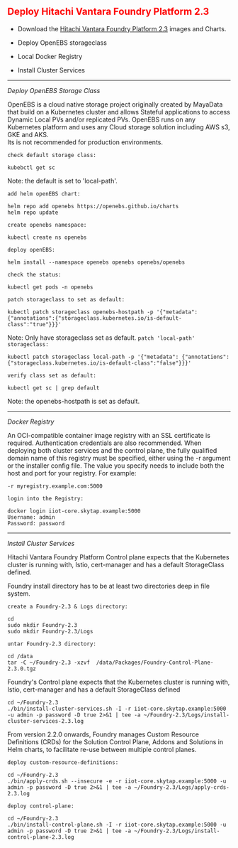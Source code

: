 ## <font color='red'>Deploy Hitachi Vantara Foundry Platform 2.3</font>

* Download the [Hitachi Vantara Foundry Platform 2.3](https://repo.wal.eng.hitachivantara.com/ui/native/foundry-generic-release/2.3.0) images and Charts.  


* Deploy OpenEBS storageclass
* Local Docker Registry
* Install Cluster Services




---


<em>Deploy OpenEBS Storage Class</em>

OpenEBS is a cloud native storage project originally created by MayaData that build on a Kubernetes cluster and allows Stateful applications to access Dynamic Local PVs and/or replicated PVs. OpenEBS runs on any Kubernetes platform and uses any Cloud storage solution including AWS s3, GKE and AKS.  
Its is not recommended for production environments.

``check default storage class:``
```
kubebctl get sc
```
Note: the default is set to 'local-path'.

``add helm openEBS chart:``
```
helm repo add openebs https://openebs.github.io/charts
helm repo update
```
``create openebs namespace:``
```
kubectl create ns openebs
```
``deploy openEBS:``
```
helm install --namespace openebs openebs openebs/openebs
```
``check the status:``
```
kubectl get pods -n openebs
```
``patch storageclass to set as default:``
```
kubectl patch storageclass openebs-hostpath -p '{"metadata": {"annotations":{"storageclass.kubernetes.io/is-default-class":"true"}}}'
```
Note: Only have storageclass set as default.
``patch 'local-path' storageclass:``
```
kubectl patch storageclass local-path -p '{"metadata": {"annotations":{"storageclass.kubernetes.io/is-default-class":"false"}}}'
```
``verify class set as default:``
```
kubectl get sc | grep default
```
Note: the openebs-hostpath is set as default.

---

<em>Docker Registry</em>

An OCI-compatible container image registry with an SSL certificate is required. Authentication credentials are also recommended.
When deploying both cluster services and the control plane, the fully qualified domain name of this registry must be specified, either using the -r argument or the installer config file. The value you specify needs to include both the host and port for your registry. For example:

``-r myregistry.example.com:5000``

``login into the Registry:``
```
docker login iiot-core.skytap.example:5000
Username: admin
Password: password
```

---

<em>Install Cluster Services</em>

Hitachi Vantara Foundry Platform Control plane expects that the Kubernetes cluster is running with, Istio, cert-manager and has a default StorageClass defined. 

Foundry install directory has to be at least two directories deep in file system.

``create a Foundry-2.3 & Logs directory:``
```
cd
sudo mkdir Foundry-2.3
sudo mkdir Foundry-2.3/Logs
```

``untar Foundry-2.3 directory:``
```
cd /data
tar -C ~/Foundry-2.3 -xzvf  /data/Packages/Foundry-Control-Plane-2.3.0.tgz
```

Foundry's Control plane expects that the Kubernetes cluster is running with, Istio, cert-manager and has a default StorageClass defined 

```
cd ~/Foundry-2.3
./bin/install-cluster-services.sh -I -r iiot-core.skytap.example:5000 -u admin -p password -D true 2>&1 | tee -a ~/Foundry-2.3/Logs/install-cluster-services-2.3.log
```

From version 2.2.0 onwards, Foundry manages Custom Resource Definitions (CRDs) for the Solution Control Plane, Addons and Solutions in Helm charts, to facilitate re-use between multiple control planes.

``deploy custom-resource-definitions:``
```
cd ~/Foundry-2.3
./bin/apply-crds.sh --insecure -e -r iiot-core.skytap.example:5000 -u admin -p password -D true 2>&1 | tee -a ~/Foundry-2.3/Logs/apply-crds-2.3.log
```



``deploy control-plane:``
```
cd ~/Foundry-2.3
./bin/install-control-plane.sh -I -r iiot-core.skytap.example:5000 -u admin -p password -D true 2>&1 | tee -a ~/Foundry-2.3/Logs/install-control-plane-2.3.log
```